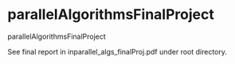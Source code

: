 # parallelAlgorithmsFinalProject
parallelAlgorithmsFinalProject

See final report in inparallel_algs_finalProj.pdf under root directory.
